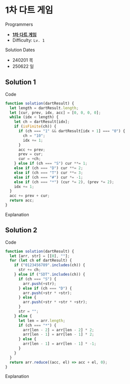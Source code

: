 # 1차 다트 게임

Programmers

- **[1차 다트 게임](https://school.programmers.co.kr/learn/courses/30/lessons/17682)**
- Difficulty: `Lv. 1`

Solution Dates

- 240201 목
- 250622 일

## Solution 1

Code

```javascript
function solution(dartResult) {
  let length = dartResult.length;
  let [cur, prev, idx, acc] = [0, 0, 0, 0];
  while (idx < length) {
    let ch = dartResult[idx];
    if (isFinite(ch)) {
      if (ch === "1" && dartResult[idx + 1] === "0") {
        ch = "10";
        idx += 1;
      }
      acc += prev;
      prev = cur;
      cur = +ch;
    } else if (ch === "S") cur **= 1;
    else if (ch === "D") cur **= 2;
    else if (ch === "T") cur **= 3;
    else if (ch === "#") cur *= -1;
    else if (ch === "*") (cur *= 2), (prev *= 2);
    idx += 1;
  }
  acc += prev + cur;
  return acc;
}
```

Explanation

## Solution 2

Code

```javascript
function solution(dartResult) {
  let [arr, str] = [[0], ""];
  for (let ch of dartResult) {
    if ("0123456789".includes(ch)) {
      str += ch;
    } else if ("SDT".includes(ch)) {
      if (ch === "S") {
        arr.push(+str);
      } else if (ch === "D") {
        arr.push(+str * +str);
      } else {
        arr.push(+str * +str * +str);
      }
      str = "";
    } else {
      let len = arr.length;
      if (ch === "*") {
        arr[len - 2] = arr[len - 2] * 2;
        arr[len - 1] = arr[len - 1] * 2;
      } else {
        arr[len - 1] = arr[len - 1] * -1;
      }
    }
  }
  return arr.reduce((acc, el) => acc + el, 0);
}
```

Explanation
